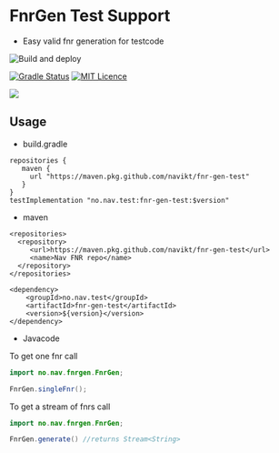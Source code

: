 # FnrGen Test Support
- Easy valid fnr generation for testcode



![Build and deploy](https://github.com/navikt/fnr-gen-test/workflows/Build%20and%20deploy/badge.svg)

[![Gradle Status](https://gradleupdate.appspot.com/navikt/fnr-gen-test/status.svg)](https://gradleupdate.appspot.com/navikt/fnr-gen-test/status)
[![MIT Licence](https://badges.frapsoft.com/os/mit/mit.svg?v=103)](https://opensource.org/licenses/mit-license.php)

[![](https://jitpack.io/v/navikt/fnr-gen-test.svg)](https://jitpack.io/#navikt/fnr-gen-test)

## Usage

* build.gradle

```
repositories {
   maven {
     url "https://maven.pkg.github.com/navikt/fnr-gen-test"
   }
}
testImplementation "no.nav.test:fnr-gen-test:$version"
```

* maven

```
<repositories>
  <repository>
     <url>https://maven.pkg.github.com/navikt/fnr-gen-test</url>
     <name>Nav FNR repo</name>
  </repository>
</repositories>

<dependency>
    <groupId>no.nav.test</groupId>
    <artifactId>fnr-gen-test</artifactId>
    <version>${version}</version>
</dependency>
```

* Javacode

To get one fnr call
```java
import no.nav.fnrgen.FnrGen;

FnrGen.singleFnr();
```

To get a stream of fnrs call

```java
import no.nav.fnrgen.FnrGen;

FnrGen.generate() //returns Stream<String>
```